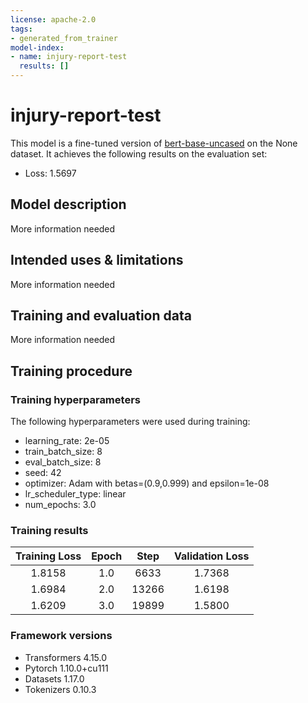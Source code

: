 ```yaml
---
license: apache-2.0
tags:
- generated_from_trainer
model-index:
- name: injury-report-test
  results: []
---
```


<!-- This model card has been generated automatically according to the information the Trainer had access to. You
should probably proofread and complete it, then remove this comment. -->

# injury-report-test

This model is a fine-tuned version of [bert-base-uncased](https://huggingface.co/bert-base-uncased) on the None dataset.
It achieves the following results on the evaluation set:
- Loss: 1.5697

## Model description

More information needed

## Intended uses & limitations

More information needed

## Training and evaluation data

More information needed

## Training procedure

### Training hyperparameters

The following hyperparameters were used during training:
- learning_rate: 2e-05
- train_batch_size: 8
- eval_batch_size: 8
- seed: 42
- optimizer: Adam with betas=(0.9,0.999) and epsilon=1e-08
- lr_scheduler_type: linear
- num_epochs: 3.0

### Training results

| Training Loss | Epoch | Step  | Validation Loss |
|:-------------:|:-----:|:-----:|:---------------:|
| 1.8158        | 1.0   | 6633  | 1.7368          |
| 1.6984        | 2.0   | 13266 | 1.6198          |
| 1.6209        | 3.0   | 19899 | 1.5800          |


### Framework versions

- Transformers 4.15.0
- Pytorch 1.10.0+cu111
- Datasets 1.17.0
- Tokenizers 0.10.3
